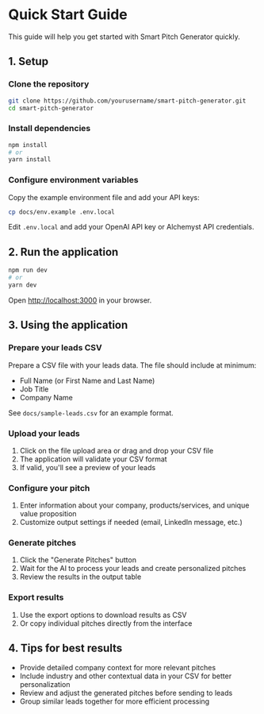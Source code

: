 # Quick Start Guide

This guide will help you get started with Smart Pitch Generator quickly.

## 1. Setup

### Clone the repository
```bash
git clone https://github.com/yourusername/smart-pitch-generator.git
cd smart-pitch-generator
```

### Install dependencies
```bash
npm install
# or
yarn install
```

### Configure environment variables
Copy the example environment file and add your API keys:
```bash
cp docs/env.example .env.local
```

Edit `.env.local` and add your OpenAI API key or Alchemyst API credentials.

## 2. Run the application

```bash
npm run dev
# or
yarn dev
```

Open [http://localhost:3000](http://localhost:3000) in your browser.

## 3. Using the application

### Prepare your leads CSV
Prepare a CSV file with your leads data. The file should include at minimum:
- Full Name (or First Name and Last Name)
- Job Title
- Company Name

See `docs/sample-leads.csv` for an example format.

### Upload your leads
1. Click on the file upload area or drag and drop your CSV file
2. The application will validate your CSV format
3. If valid, you'll see a preview of your leads

### Configure your pitch
1. Enter information about your company, products/services, and unique value proposition
2. Customize output settings if needed (email, LinkedIn message, etc.)

### Generate pitches
1. Click the "Generate Pitches" button
2. Wait for the AI to process your leads and create personalized pitches
3. Review the results in the output table

### Export results
1. Use the export options to download results as CSV
2. Or copy individual pitches directly from the interface

## 4. Tips for best results

- Provide detailed company context for more relevant pitches
- Include industry and other contextual data in your CSV for better personalization
- Review and adjust the generated pitches before sending to leads
- Group similar leads together for more efficient processing 